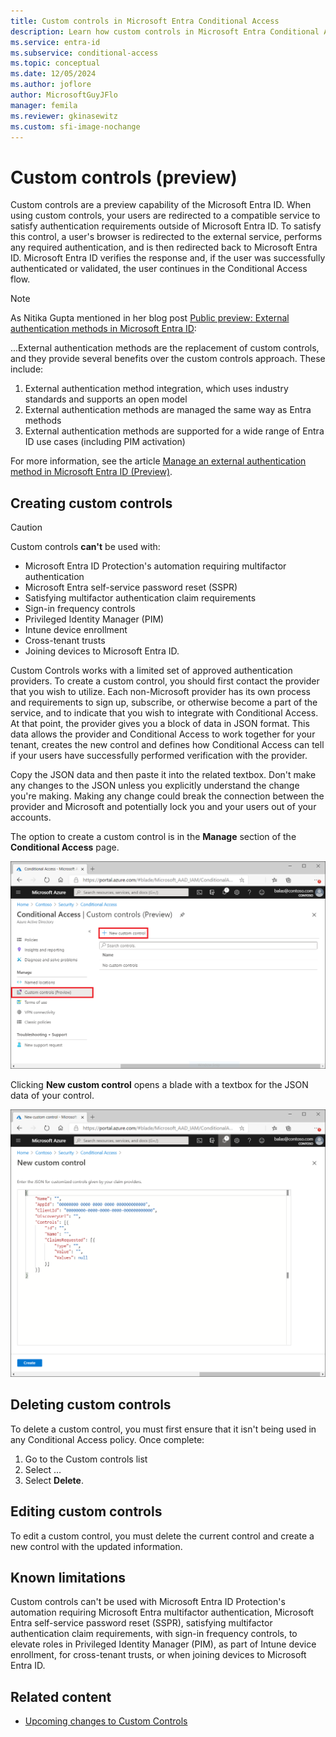 ```yaml
---
title: Custom controls in Microsoft Entra Conditional Access
description: Learn how custom controls in Microsoft Entra Conditional Access work.
ms.service: entra-id
ms.subservice: conditional-access
ms.topic: conceptual
ms.date: 12/05/2024
ms.author: joflore
author: MicrosoftGuyJFlo
manager: femila
ms.reviewer: gkinasewitz
ms.custom: sfi-image-nochange
---
```

# Custom controls (preview)

Custom controls are a preview capability of the Microsoft Entra ID. When using custom controls, your users are redirected to a compatible service to satisfy authentication requirements outside of Microsoft Entra ID. To satisfy this control, a user's browser is redirected to the external service, performs any required authentication, and is then redirected back to Microsoft Entra ID. Microsoft Entra ID verifies the response and, if the user was successfully authenticated or validated, the user continues in the Conditional Access flow.

> [!NOTE]
> As Nitika Gupta mentioned in her blog post [Public preview: External authentication methods in Microsoft Entra ID](https://techcommunity.microsoft.com/t5/microsoft-entra-blog/public-preview-external-authentication-methods-in-microsoft/ba-p/4078808):
>
> ...External authentication methods are the replacement of custom controls, and they provide several benefits over the custom controls approach. These include: 
> 
> 1. External authentication method integration, which uses industry standards and supports an open model 
> 1. External authentication methods are managed the same way as Entra methods 
> 1. External authentication methods are supported for a wide range of Entra ID use cases (including PIM activation)

For more information, see the article [Manage an external authentication method in Microsoft Entra ID (Preview)](../authentication/how-to-authentication-external-method-manage.md).

## Creating custom controls

> [!CAUTION]
> Custom controls **can't** be used with: 
> 
> - Microsoft Entra ID Protection's automation requiring multifactor authentication
> - Microsoft Entra self-service password reset (SSPR)
> - Satisfying multifactor authentication claim requirements
> - Sign-in frequency controls
> - Privileged Identity Manager (PIM)
> - Intune device enrollment
> - Cross-tenant trusts
> - Joining devices to Microsoft Entra ID.

Custom Controls works with a limited set of approved authentication providers. To create a custom control, you should first contact the provider that you wish to utilize. Each non-Microsoft provider has its own process and requirements to sign up, subscribe, or otherwise become a part of the service, and to indicate that you wish to integrate with Conditional Access. At that point, the provider gives you a block of data in JSON format. This data allows the provider and Conditional Access to work together for your tenant, creates the new control and defines how Conditional Access can tell if your users have successfully performed verification with the provider.

Copy the JSON data and then paste it into the related textbox. Don't make any changes to the JSON unless you explicitly understand the change you're making. Making any change could break the connection between the provider and Microsoft and potentially lock you and your users out of your accounts.

The option to create a custom control is in the **Manage** section of the **Conditional Access** page.

![Custom controls interface in Conditional Access](./media/controls/custom-controls-conditional-access.png)

Clicking **New custom control** opens a blade with a textbox for the JSON data of your control.  

![New custom control](./media/controls/new-custom-controls-conditional-access.png)

## Deleting custom controls

To delete a custom control, you must first ensure that it isn't being used in any Conditional Access policy. Once complete:

1. Go to the Custom controls list
1. Select …  
1. Select **Delete**.

## Editing custom controls

To edit a custom control, you must delete the current control and create a new control with the updated information.

## Known limitations

Custom controls can't be used with Microsoft Entra ID Protection's automation requiring Microsoft Entra multifactor authentication, Microsoft Entra self-service password reset (SSPR), satisfying multifactor authentication claim requirements, with sign-in frequency controls, to elevate roles in Privileged Identity Manager (PIM), as part of Intune device enrollment, for cross-tenant trusts, or when joining devices to Microsoft Entra ID.

## Related content

- [Upcoming changes to Custom Controls](https://techcommunity.microsoft.com/t5/microsoft-entra-azure-ad-blog/upcoming-changes-to-custom-controls/ba-p/1144696)
